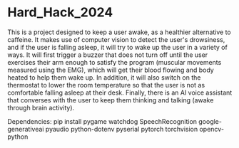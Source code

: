 # Hard_Hack_2024
This is a project designed to keep a user awake, as a healthier alternative to caffeine. It makes use of computer vision to detect the user's drowsiness, and if the user is falling asleep, it will try to wake up the user in a variety of ways. It will first trigger a buzzer that does not turn off until the user exercises their arm enough to satisfy the program (muscular movements measured using the EMG), which will get their blood flowing and body heated to help them wake up. In addition, it will also switch on the thermostat to lower the room temperature so that the user is not as comfortable falling asleep at their desk. Finally, there is an AI voice assistant that converses with the user to keep them thinking and talking (awake through brain activity). 

Dependencies: 
pip install pygame watchdog SpeechRecognition google-generativeai pyaudio python-dotenv pyserial pytorch torchvision opencv-python
